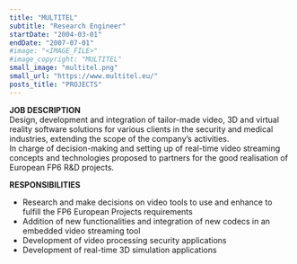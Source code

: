 ```yaml
---
title: "MULTITEL"
subtitle: "Research Engineer"
startDate: "2004-03-01"
endDate: "2007-07-01"
#image: "<IMAGE_FILE>"
#image_copyright: "MULTITEL"
small_image: "multitel.png"
small_url: "https://www.multitel.eu/"
posts_title: "PROJECTS"
---
```


<b>JOB DESCRIPTION</b><br>
Design, development and integration of tailor-made video, 3D and virtual reality software solutions for various clients in the security and medical industries, extending the scope of the company’s activities.<br>
In charge of decision-making and setting up of real-time video streaming concepts and technologies proposed to partners for the good realisation of European FP6 R&D projects.<br>

<b>RESPONSIBILITIES</b><br>
- Research and make decisions on video tools to use and enhance to fulfill the FP6 European Projects requirements<br>
- Addition of new functionalities and integration of new codecs in an embedded video streaming tool<br>
- Development of video processing security applications<br>
- Development of real-time 3D simulation applications<br>
